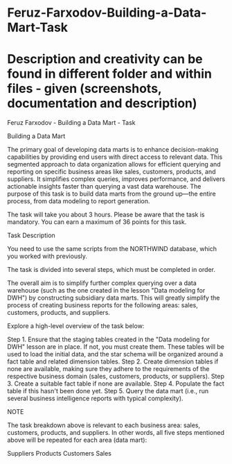 # Feruz-Farxodov-Building-a-Data-Mart-Task
# Description and creativity can be found in different folder and within files - given (screenshots, documentation and description)
Feruz Farxodov - Building a Data Mart - Task

Building a Data Mart

The primary goal of developing data marts is to enhance decision-making capabilities by providing end users with direct access to relevant data. This segmented approach to data organization allows for efficient querying and reporting on specific business areas like sales, customers, products, and suppliers. It simplifies complex queries, improves performance, and delivers actionable insights faster than querying a vast data warehouse. The purpose of this task is to build data marts from the ground up—the entire process, from data modeling to report generation.


The task will take you about 3 hours.
Please be aware that the task is mandatory.
You can earn a maximum of 36 points for this task.

Task Description

You need to use the same scripts from the NORTHWIND database, which you worked with previously.

The task is divided into several steps, which must be completed in order.

The overall aim is to simplify further complex querying over a data warehouse (such as the one created in the lesson "Data modeling for DWH") by constructing subsidiary data marts. This will greatly simplify the process of creating business reports for the following areas: sales, customers, products, and suppliers.

Explore a high-level overview of the task below:

Step 1. Ensure that the staging tables created in the "Data modeling for DWH" lesson are in place. If not, you must create them.
These tables will be used to load the initial data, and the star schema will be organized around a fact table and related dimension tables.
Step 2. Create dimension tables if none are available, making sure they adhere to the requirements of the respective business domain (sales, customers, products, or suppliers).
Step 3. Create a suitable fact table if none are available.
Step 4. Populate the fact table if this hasn't been done yet.
Step 5. Query the data mart (i.e., run several business intelligence reports with typical complexity).

NOTE

The task breakdown above is relevant to each business area: sales, customers, products, and suppliers. In other words, all five steps mentioned above will be repeated for each area (data mart):

Suppliers
Products
Customers
Sales
